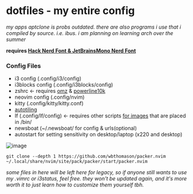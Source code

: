 # dotfiles - my entire config
*my apps aptclone is probs outdated. there are also programs i use that i compiled by source. i.e. ibus. i am planning on learning arch over the summer*

**requires [Hack Nerd Font & JetBrainsMono Nerd Font](https://www.nerdfonts.com/font-downloads)**
### Config Files
- i3 config (.config/i3/config) 
- i3blocks config (.config/i3blocks/config)
- zshrc <- requires [omz](https://ohmyz.sh/) & [powerline10k](https://github.com/romkatv/powerlevel10k)
- neovim config (.config/nvim)
- kitty (.config/kitty/kitty.conf)
- [autotiling](https://github.com/nwg-piotr/autotiling)
- lf (.config/lf/config) <- requires other scripts [for images](https://github.com/slavistan/howto-lf-image-previews) that are placed in /bin/
- newsboat (~/.newsboat/ for config & urls(optional)
- autostart for setting sensitivity on desktop/laptop (x220 and desktop)

![image](https://github.com/tokisuno/dotfiles/assets/85533116/17a0e331-bdb0-48f9-b746-780f934a6644)

```
git clone --depth 1 https://github.com/wbthomason/packer.nvim ~/.local/share/nvim/site/pack/packer/start/packer.nvim
```


*some files in here will be left here for legacy, so if anyone still wants to use my .vimrc or i3status, feel free. they won't be updated again, and it's more worth it to just learn how to customize them yourself tbh.*
